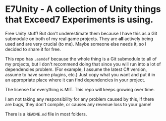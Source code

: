 # E7Unity - A collection of Unity things that Exceed7 Experiments is using.

Free Unity stuff! But don't underestimate them because I have this as a Git submodule on both of my real game projects. They are **all** actively being used and are very crucial (to me). Maybe someone else needs it, so I decided to share it for free.

This repo has `.asmdef` because the whole thing is a Git submodule to all of my projects, but I don't recommend doing that since you will run into a lot of dependencies problem. (For example, I assume the latest C# version, assume to have some plugins, etc.) Just copy what you want and put it in an appropriate place where it can find dependencies in your project.

The license for everything is MIT. This repo will keeps growing over time.

I am not taking any responsibility for any problem caused by this, if there are bugs, they don't compile, or causes any revenue loss to your game!

There is a `README.md` file in most folders.